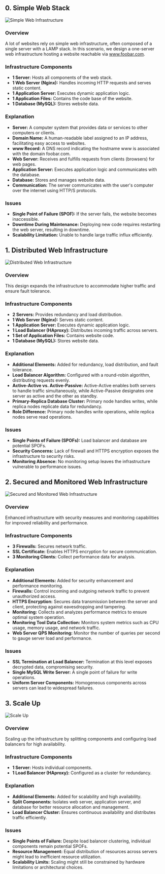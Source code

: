 ## 0. Simple Web Stack

![Simple Web Infrastructure](https://imgur.com/iJW7jNH)

### Overview
A lot of websites rely on simple web infrastructure, often composed of a single server with a LAMP stack. In this scenario, we design a one-server web infrastructure hosting a website reachable via www.foobar.com.

### Infrastructure Components
- **1 Server:** Hosts all components of the web stack.
- **1 Web Server (Nginx):** Handles incoming HTTP requests and serves static content.
- **1 Application Server:** Executes dynamic application logic.
- **1 Application Files:** Contains the code base of the website.
- **1 Database (MySQL):** Stores website data.

### Explanation
- **Server:** A computer system that provides data or services to other computers or clients.
- **Domain Name:** A human-readable label assigned to an IP address, facilitating easy access to websites.
- **www Record:** A DNS record indicating the hostname www is associated with the domain foobar.com.
- **Web Server:** Receives and fulfills requests from clients (browsers) for web pages.
- **Application Server:** Executes application logic and communicates with the database.
- **Database:** Stores and manages website data.
- **Communication:** The server communicates with the user's computer over the internet using HTTP/S protocols.

### Issues
- **Single Point of Failure (SPOF):** If the server fails, the website becomes inaccessible.
- **Downtime During Maintenance:** Deploying new code requires restarting the web server, resulting in downtime.
- **Scalability Limitation:** Unable to handle large traffic influx efficiently.

## 1. Distributed Web Infrastructure

![Distributed Web Infrastructure](https://imgur.com/BinLZmU)

### Overview
This design expands the infrastructure to accommodate higher traffic and ensure fault tolerance.

### Infrastructure Components
- **2 Servers:** Provides redundancy and load distribution.
- **1 Web Server (Nginx):** Serves static content.
- **1 Application Server:** Executes dynamic application logic.
- **1 Load Balancer (HAproxy):** Distributes incoming traffic across servers.
- **1 Set of Application Files:** Contains website code.
- **1 Database (MySQL):** Stores website data.

### Explanation
- **Additional Elements:** Added for redundancy, load distribution, and fault tolerance.
- **Load Balancer Algorithm:** Configured with a round-robin algorithm, distributing requests evenly.
- **Active-Active vs. Active-Passive:** Active-Active enables both servers to handle traffic simultaneously, while Active-Passive designates one server as active and the other as standby.
- **Primary-Replica Database Cluster:** Primary node handles writes, while replica nodes replicate data for redundancy.
- **Role Difference:** Primary node handles write operations, while replica nodes serve read operations.

### Issues
- **Single Points of Failure (SPOFs):** Load balancer and database are potential SPOFs.
- **Security Concerns:** Lack of firewall and HTTPS encryption exposes the infrastructure to security risks.
- **Monitoring Absence:** No monitoring setup leaves the infrastructure vulnerable to performance issues.

## 2. Secured and Monitored Web Infrastructure

![Secured and Monitored Web Infrastructure](https://imgur.com/rAZuDqi)

### Overview
Enhanced infrastructure with security measures and monitoring capabilities for improved reliability and performance.

### Infrastructure Components
- **3 Firewalls:** Secures network traffic.
- **SSL Certificate:** Enables HTTPS encryption for secure communication.
- **3 Monitoring Clients:** Collect performance data for analysis.

### Explanation
- **Additional Elements:** Added for security enhancement and performance monitoring.
- **Firewalls:** Control incoming and outgoing network traffic to prevent unauthorized access.
- **HTTPS Encryption:** Secures data transmission between the server and client, protecting against eavesdropping and tampering.
- **Monitoring:** Collects and analyzes performance metrics to ensure optimal system operation.
- **Monitoring Tool Data Collection:** Monitors system metrics such as CPU usage, memory usage, and network traffic.
- **Web Server QPS Monitoring:** Monitor the number of queries per second to gauge server load and performance.

### Issues
- **SSL Termination at Load Balancer:** Termination at this level exposes decrypted data, compromising security.
- **Single MySQL Write Server:** A single point of failure for write operations.
- **Uniform Server Components:** Homogeneous components across servers can lead to widespread failures.

## 3. Scale Up

![Scale Up](https://imgur.com/Qm3d5jn)

### Overview
Scaling up the infrastructure by splitting components and configuring load balancers for high availability.

### Infrastructure Components
- **1 Server:** Hosts individual components.
- **1 Load Balancer (HAproxy):** Configured as a cluster for redundancy.

### Explanation
- **Additional Elements:** Added for scalability and high availability.
- **Split Components:** Isolates web server, application server, and database for better resource allocation and management.
- **Load Balancer Cluster:** Ensures continuous availability and distributes traffic efficiently.

### Issues
- **Single Points of Failure:** Despite load balancer clustering, individual components remain potential SPOFs.
- **Resource Management:** Equal distribution of resources across servers might lead to inefficient resource utilization.
- **Scalability Limits:** Scaling might still be constrained by hardware limitations or architectural choices.
